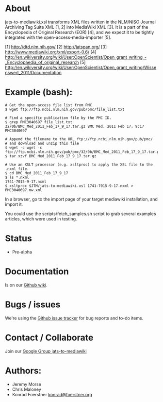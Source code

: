 # About

jats-to-mediawiki.xsl transforms XML files written in the NLM/NISO
Journal Archiving Tag Suite XML [1, 2] into MediaWiki XML [3]. It is a
part of the Encyclopedia of Original Research (EOR) [4], and we expect
it to be tightly integrated with the open-access-media-importer [5].

[1] http://dtd.nlm.nih.gov/
[2] http://jatspan.org/
[3] http://www.mediawiki.org/xml/export-0.6/
[4] http://en.wikiversity.org/wiki/User:OpenScientist/Open_grant_writing_-_Encyclopaedia_of_original_research
[5] http://en.wikiversity.org/wiki/User:OpenScientist/Open_grant_writing/Wissenswert_2011/Documentation

# Example (bash):

    # Get the open-access file list from PMC
    $ wget ftp://ftp.ncbi.nlm.nih.gov/pub/pmc/file_list.txt

    # Find a specific publication file by the PMC ID.
    $ grep PMC3040697 file_list.txt
    32/0b/BMC_Med_2011_Feb_17_9_17.tar.gz BMC Med. 2011 Feb 17; 9:17  PMC3040697

    # Append the filename to the URL ftp://ftp.ncbi.nlm.nih.gov/pub/pmc/
    # and download and unzip this file
    $ wget -c wget -c ftp://ftp.ncbi.nlm.nih.gov/pub/pmc/32/0b/BMC_Med_2011_Feb_17_9_17.tar.gz
    $ tar xzvf BMC_Med_2011_Feb_17_9_17.tar.gz

    # Use an XSLT processor (e.g. xsltproc) to apply the XSL file to the .nxml file.
    $ cd BMC_Med_2011_Feb_17_9_17
    $ ls *.nxml
    1741-7015-9-17.nxml
    $ xsltproc $JTM/jats-to-mediawiki.xsl 1741-7015-9-17.nxml > PMC3040697.mw.xml

In a browser, go to the import page of your target mediawiki installation, and import it.

You could use the scripts/fetch_samples.sh script to grab several examples
articles, which were used in testing.

# Status

* Pre-alpha

# Documentation

Is on our [Github wiki](https://github.com/konrad/JATS-to-Mediawiki/wiki).

# Bugs / issues

We're using the [Github issue tracker](https://github.com/konrad/JATS-to-Mediawiki/issues)
for bug reports and to-do items.

# Contact / Collaborate

Join our [Google Group jats-to-mediawiki](https://groups.google.com/d/forum/jats-to-mediawiki)

# Authors:

* Jeremy Morse
* Chris Maloney
* Konrad Foerstner <konrad@foerstner.org>
